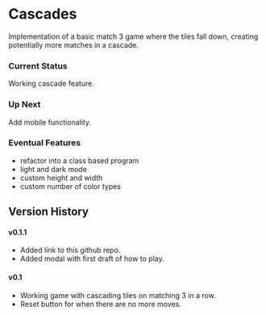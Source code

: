 # Cascades
Implementation of a basic match 3 game where the tiles fall down, creating potentially more matches in a cascade.  

### Current Status
Working cascade feature.

### Up Next
Add mobile functionality.

### Eventual Features
- refactor into a class based program
- light and dark mode
- custom height and width
- custom number of color types


## Version History
#### v0.1.1
- Added link to this github repo.
- Added modal with first draft of how to play.

#### v0.1
- Working game with cascading tiles on matching 3 in a row. 
- Reset button for when there are no more moves.